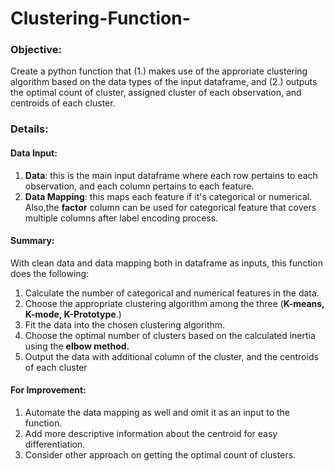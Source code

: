 # Clustering-Function-

### Objective:
   Create a python function that (1.) makes use of the approriate clustering algorithm based on the data types of the input dataframe, and  (2.) outputs the optimal count of cluster, assigned cluster of each observation, and centroids of each cluster.

### Details:
   #### Data Input: 
   1. **Data**: this is the main input dataframe where each row pertains to each observation, and each column pertains to each feature. 
   2. **Data Mapping**: this maps each feature if it's categorical or numerical. Also,the  **factor** column can be used for categorical feature that covers multiple columns after label encoding process. 
   #### Summary: 
   With clean data and data mapping both in dataframe as inputs, this function does the following:
   1. Calculate the number of categorical and numerical features in the data.
   2. Choose the appropriate clustering algorithm among the three (**K-means, K-mode, K-Prototype**.)
   3. Fit the data into the chosen clustering algorithm.
   4. Choose the optimal number of clusters based on the calculated inertia using the **elbow method.**
   5. Output the data with additional column of the cluster, and the centroids of each cluster
    
   #### For Improvement: 
   1. Automate the data mapping as well and omit it as an input to the function.
   2. Add more descriptive information about the centroid for easy differentiation.
   3. Consider other approach on getting the optimal count of clusters.
